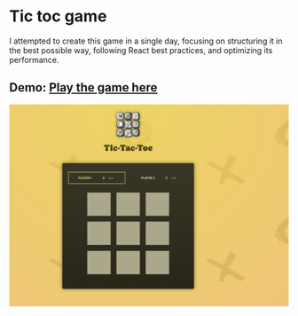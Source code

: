 # Tic toc game

I attempted to create this game in a single day, focusing on structuring it in the best possible way, following React best practices, and optimizing its performance.

## Demo: [Play the game here](https://react-tic-toc-game.vercel.app/)

![Game](public/game.png)
